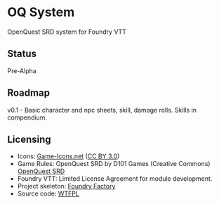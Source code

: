 # OQ System

OpenQuest SRD system for Foundry VTT

## Status

Pre-Alpha

## Roadmap

v0.1 - Basic character and npc sheets, skill, damage rolls. Skills in compendium.

## Licensing

* Icons: [Game-Icons.net](https://game-icons.net/) ([CC BY 3.0](http://creativecommons.org/licenses/by/3.0/))
* Game Rules: OpenQuest SRD by D101 Games (Creative Commons) [OpenQuest SRD](https://openquestrpg.com/srd/)
* Foundry VTT: Limited License Agreement for module development.
* Project skeleton: [Foundry Factory](https://github.com/ghost-fvtt/foundry-factory)
* Source code: [WTFPL](http://www.wtfpl.net/)

